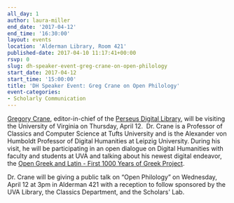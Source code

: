 ```yaml
---
all_day: 1
author: laura-miller
end_date: '2017-04-12'
end_time: '16:30:00'
layout: events
location: 'Alderman Library, Room 421'
published-date: 2017-04-10 11:17:41+00:00
rsvp: 0
slug: dh-speaker-event-greg-crane-on-open-philology
start_date: 2017-04-12
start_time: '15:00:00'
title: 'DH Speaker Event: Greg Crane on Open Philology'
event-categories:
- Scholarly Communication
---
```


[Gregory Crane](http://www.perseus.tufts.edu/hopper/about/who/gregoryCrane), editor-in-chief of the [Perseus Digital Library](http://www.perseus.tufts.edu/hopper/), will be visiting the University of Virginia on Thursday, April 12.  Dr. Crane is a Professor of Classics and Computer Science at Tufts University and is the Alexander von Humboldt Professor of Digital Humanities at Leipzig University. During his visit, he will be participating in an open dialogue on Digital Humanities with faculty and students at UVA and talking about his newest digital endeavor, the [Open Greek and Latin - First 1000 Years of Greek Project](http://www.dh.uni-leipzig.de/wo/projects/open-greek-and-latin-project/).

Dr. Crane will be giving a public talk on “Open Philology” on Wednesday, April 12 at 3pm in Alderman 421 with a reception to follow sponsored by the UVA Library, the Classics Department, and the Scholars' Lab.

